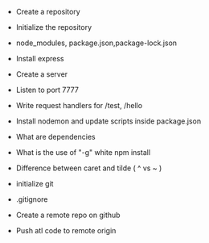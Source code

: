 - Create a repository
- Initialize the repository
- node_modules, package.json,package-lock.json
- Install express
- Create a server
- Listen to port 7777
- Write request handlers for /test, /hello
- Install nodemon and update scripts inside package.json
- What are dependencies
- What is the use of "-g" white npm install
- Difference between caret and tilde ( ^ vs ~ )

- initialize git
- .gitignore
- Create a remote repo on github
- Push atl code to remote origin